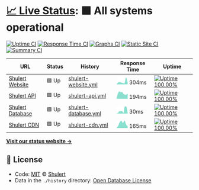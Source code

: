 # [📈 Live Status](https://status.shulert.com): <!--live status--> **🟩 All systems operational**

[![Uptime CI](https://github.com/koj-co/upptime/workflows/Uptime%20CI/badge.svg)](https://github.com/koj-co/upptime/actions?query=workflow%3A%22Uptime+CI%22)
[![Response Time CI](https://github.com/koj-co/upptime/workflows/Response%20Time%20CI/badge.svg)](https://github.com/koj-co/upptime/actions?query=workflow%3A%22Response+Time+CI%22)
[![Graphs CI](https://github.com/koj-co/upptime/workflows/Graphs%20CI/badge.svg)](https://github.com/koj-co/upptime/actions?query=workflow%3A%22Graphs+CI%22)
[![Static Site CI](https://github.com/koj-co/upptime/workflows/Static%20Site%20CI/badge.svg)](https://github.com/koj-co/upptime/actions?query=workflow%3A%22Static+Site+CI%22)
[![Summary CI](https://github.com/koj-co/upptime/workflows/Summary%20CI/badge.svg)](https://github.com/koj-co/upptime/actions?query=workflow%3A%22Summary+CI%22)

<!--start: status pages-->
<!-- This summary is generated by Upptime (https://github.com/upptime/upptime) -->
<!-- Do not edit this manually, your changes will be overwritten -->

| URL                                                   | Status | History                                                                                               | Response Time                                                                        | Uptime                                                                                                                                                                                                                   |
| ----------------------------------------------------- | ------ | ----------------------------------------------------------------------------------------------------- | ------------------------------------------------------------------------------------ | ------------------------------------------------------------------------------------------------------------------------------------------------------------------------------------------------------------------------ |
| [Shulert Website](https://www.shulert.com)            | 🟩 Up  | [shulert-website.yml](https://github.com/Shulert/status/commits/master/history/shulert-website.yml)   | <img alt="Response time graph" src="./graphs/shulert-website.png" height="20"> 304ms | [![Uptime 100.00%](https://img.shields.io/endpoint?url=https%3A%2F%2Fraw.githubusercontent.com%2FShulert%2Fstatus%2Fmaster%2Fapi%2Fshulert-website%2Fuptime.json)](https://status.shulert.com/history/shulert-website)   |
| [Shulert API](https://api.shulert.com/status/api)     | 🟩 Up  | [shulert-api.yml](https://github.com/Shulert/status/commits/master/history/shulert-api.yml)           | <img alt="Response time graph" src="./graphs/shulert-api.png" height="20"> 194ms     | [![Uptime 100.00%](https://img.shields.io/endpoint?url=https%3A%2F%2Fraw.githubusercontent.com%2FShulert%2Fstatus%2Fmaster%2Fapi%2Fshulert-api%2Fuptime.json)](https://status.shulert.com/history/shulert-api)           |
| [Shulert Database](https://api.shulert.com/status/db) | 🟩 Up  | [shulert-database.yml](https://github.com/Shulert/status/commits/master/history/shulert-database.yml) | <img alt="Response time graph" src="./graphs/shulert-database.png" height="20"> 30ms | [![Uptime 100.00%](https://img.shields.io/endpoint?url=https%3A%2F%2Fraw.githubusercontent.com%2FShulert%2Fstatus%2Fmaster%2Fapi%2Fshulert-database%2Fuptime.json)](https://status.shulert.com/history/shulert-database) |
| [Shulert CDN](https://i.shulert.com)                  | 🟩 Up  | [shulert-cdn.yml](https://github.com/Shulert/status/commits/master/history/shulert-cdn.yml)           | <img alt="Response time graph" src="./graphs/shulert-cdn.png" height="20"> 165ms     | [![Uptime 100.00%](https://img.shields.io/endpoint?url=https%3A%2F%2Fraw.githubusercontent.com%2FShulert%2Fstatus%2Fmaster%2Fapi%2Fshulert-cdn%2Fuptime.json)](https://status.shulert.com/history/shulert-cdn)           |

<!--end: status pages-->

[**Visit our status website →**](https://status.shulert.com)

## 📄 License

- Code: [MIT](./LICENSE) © [Shulert](https://shulert.com)
- Data in the `./history` directory: [Open Database License](https://opendatacommons.org/licenses/odbl/1-0/)
